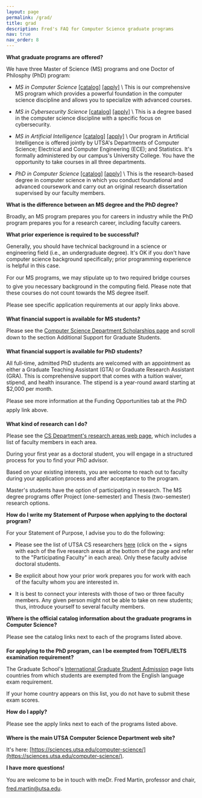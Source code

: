 ```yaml
---
layout: page
permalink: /grad/
title: grad
description: Fred's FAQ for Computer Science graduate programs
nav: true
nav_order: 8
---
```


**What graduate programs are offered?**

We have three Master of Science (MS) programs and one Doctor of Philosphy (PhD) program:

* *MS in Computer Science* [[catalog]](https://catalog.utsa.edu/graduate/sciences/computerscience/#degreestext) [[apply]](https://future.utsa.edu/programs/master/computer-science/) \\
This is our comprehensive MS program which provides a powerful
foundation in the computer science discipline and allows you to
specialize with advanced courses.

* *MS in Cybersecurity Science* [[catalog]](https://catalog.utsa.edu/graduate/sciences/computerscience/#degreestext) [[apply]](https://future.utsa.edu/programs/master/cybersecurity-science/) \\
This is a degree based in the computer science discipline with a
specific focus on cybersecurity.

* *MS in Artificial Intelligence* [[catalog]](https://catalog.utsa.edu/graduate/translationalscience/#degreestext) [[apply]](https://future.utsa.edu/programs/master/artificial-intelligence/) \\
Our program in Artificial Intelligence is offered jointly by UTSA's
Departments of Computer Science; Electrical and Computer Engineering
(ECE); and Statistics. It's formally administered by our campus's
University College. You have the opportunity to take courses in all
three departments.

* *PhD in Computer Science* [[catalog]](https://catalog.utsa.edu/graduate/sciences/computerscience/#degreestext) [[apply]](https://future.utsa.edu/programs/doctoral/computer-science/) \\
This is the research-based degree in computer science in which you
conduct foundational and advanced coursework and carry out an original
research dissertation supervised by our faculty members.


**What is the difference between an MS degree and the PhD degree?**

Broadly, an MS program prepares you for careers in industry while the
PhD program prepares you for a research career, including faculty
careers.

**What prior experience is required to be successful?**

Generally, you should have technical background in a science or
engineering field (i.e., an undergraduate degree). It's OK if you don't have
computer science background specifically; prior programming
experience is helpful in this case.

For our MS programs, we may stipulate up to two required &#147;bridge
courses&#148; to give you necessary background in the computing
field. Please note that these courses do not count towards the MS
degree itself.

Please see specific application requirements at our &#147;apply&#148; links above.

**What financial support is available for MS students?**

Please see the [Computer Science Department Scholarships
page](https://sciences.utsa.edu/computer-science/scholarships/) and
scroll down to the section &#147;Additional Support for Graduate
Students.&#148; 

**What financial support is available for PhD students?**

All full-time, admitted PhD students are welcomed with an appointment
as either a Graduate Teaching Assistant (GTA) or Graduate Research
Assistant (GRA). This is comprehensive support that comes with a
tuition waiver, stipend, and health insurance. The stipend is a
year-round award starting at $2,000 per month.

Please see more information at the &#147;Funding Opportunities&#148;
tab at the PhD &#147;apply&#148; link above.

**What kind of research can I do?**

Please see the [CS Department's research
areas web page](https://sciences.utsa.edu/computer-science/research/), which
includes a list of faculty members in each area. 

During your first year as a doctoral student, you will engage in a
structured process for you to find your PhD advisor.

Based on your existing interests, you are welcome to reach out to
faculty during your application process and after acceptance to the
program.

Master's students have the option of participating in research. The MS
degree programs offer Project (one-semester) and Thesis (two-semester)
research options.


**How do I write my Statement of Purpose when applying to the doctoral program?**

For your Statement of Purpose, I advise you to do the following:

* Please see the list of UTSA CS researchers [here](https://sciences.utsa.edu/computer-science/research/) (click on the + signs with each of the five research areas at the bottom of the page and refer to the "Participating Faculty" in each area). Only these faculty advise doctoral students.

* Be explicit about how your prior work prepares you for work with each of the faculty whom you are interested in.

* It is best to connect your interests with those of two or three faculty members. Any given person might not be able to take on new students; thus, introduce yourself to several faculty members.


**Where is the official catalog information about the graduate programs in Computer Science?**

Please see the &#147;catalog&#148; links next to each of the programs
listed above.

**For applying to the PhD program, can I be exempted from TOEFL/IELTS examination requirement?**

The Graduate School's [International Graduate Student
Admission](https://catalog.utsa.edu/policies/admission/graduate/internationalgraduatestudents/)
page lists countries from which students are exempted from the English
language exam requirement.

If your home country appears on this list, you do not have to submit these exam scores.

**How do I apply?**

Please see the &#147;apply&#148; links next to each of the programs
listed above.

**Where is the main UTSA Computer Science Department web site?**

It's here: [https://sciences.utsa.edu/computer-science/](https://sciences.utsa.edu/computer-science/).

**I have more questions!**

You are welcome to be in touch with me&#151;Dr. Fred Martin, professor
and chair, [fred.martin@utsa.edu](mailto:fred.martin@utsa.edu).

